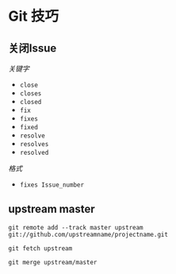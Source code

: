 # Git 技巧

## 关闭Issue

*关键字*

- `close`
- `closes`
- `closed`
- `fix`
- `fixes`
- `fixed`
- `resolve`
- `resolves`
- `resolved`

*格式*

- `fixes Issue_number`

## upstream master

```
git remote add --track master upstream git://github.com/upstreamname/projectname.git
 
git fetch upstream
 
git merge upstream/master
```
